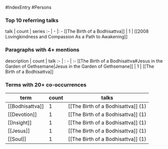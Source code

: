 #IndexEntry #Persons
### Top 10 referring talks
talk | count | series
:- | - |: -
[[The Birth of a Bodhisattva]] | 1 | [[2008 Lovingkindness and Compassion As a Path to Awakening]]

### Paragraphs with 4+ mentions
description | count | talk
:- | : - | :-
[[The Birth of a Bodhisattva#Jesus in the Garden of Gethsemane\|Jesus in the Garden of Gethsemane]] | 1 | [[The Birth of a Bodhisattva]]

### Terms with 20+ co-occurrences
term | count | talks
-|-|-
[[Bodhisattva]] | 1 | <span class="counts">[[The Birth of a Bodhisattva]] (1)</span> 
[[Devotion]] | 1 | <span class="counts">[[The Birth of a Bodhisattva]] (1)</span> 
[[Insight]] | 1 | <span class="counts">[[The Birth of a Bodhisattva]] (1)</span> 
[[Jesus]] | 1 | <span class="counts">[[The Birth of a Bodhisattva]] (1)</span> 
[[Soul]] | 1 | <span class="counts">[[The Birth of a Bodhisattva]] (1)</span> 

